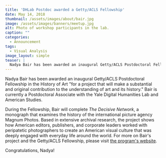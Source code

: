 ```yaml
---
title: 'DHLab Postdoc awarded a Getty/ACLS Fellowship'
date: May 14, 2018
thumbnail: /assets/images/about/bair.jpg
image: /assets/images/banners/meetup.jpg
alt: Photo of workshop participants in the lab.
caption: ""
categories: 
  - Announcement
tags:
  - Visual Analysis
image_layout: simple
teaser: |
  Nadya Bair has been awarded an inaugural Getty/ACLS Postdoctoral Fellowship in the History of Art to work on The Decisive Network.
---
```

Nadya Bair has been awarded an inaugural Getty/ACLS Postdoctoral Fellowship in the History of Art "for a project that will make a substantial and original contribution to the understanding of art and its history." Bair is currently a Postdoctoral Associate with the Yale Digital Humanities Lab and American Studies. 

During the Fellowship, Bair will complete *The Decisive Network*, a monograph that examines the history of the international picture agency Magnum Photos. Based in extensive archival research, the project shows how American editors, publishers, and corporate leaders worked with peripatetic photographers to create an American visual culture that was deeply engaged with everyday life around the world. For more on Bair's project and the Getty/ACLS Fellowship, please visit <a href='http://www.acls.org/research/getty.aspx?id=13501' target='_blank'>the program's website</a>.

Congratulations, Nadya!